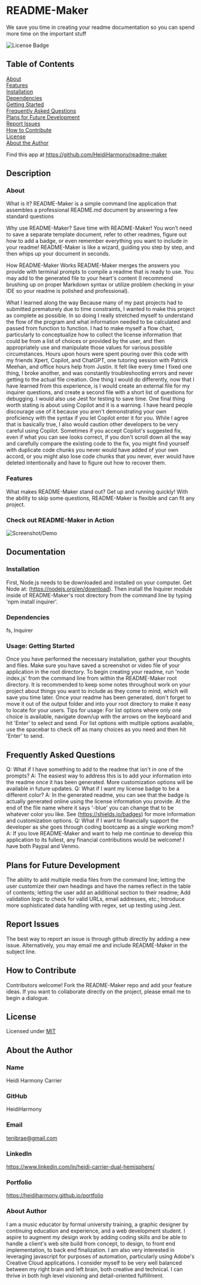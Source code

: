 # README-Maker

We save you time in creating your readme documentation so you can spend more time on the important stuff

![License Badge](https://img.shields.io/badge/License-MIT-blue.svg)

## Table of Contents

[About](#about)  
[Features](#features)  
[Installation](#installation)  
[Dependencies](#dependencies)  
[Getting Started](#usage-getting-started)  
[Frequently Asked Questions](#frequently-asked-questions)  
[Plans for Future Development](#plans-for-future-development)  
[Report Issues](#report-issues)  
[How to Contribute](#how-to-contribute)  
[License](#license)  
[About the Author](#about-the-author)

Find this app at https://github.com/HeidiHarmony/readme-maker

## Description

### About

What is it?
     README-Maker is a simple command line application that assembles a professional README.md document by answering a few standard questions

Why use README-Maker?
     Save time with README-Maker! You won’t need to save a separate template document, refer to other readmes, figure out how to add a badge, or even remember everything you want to include in your readme! README-Maker is like a wizard, guiding you step by step, and then whips up your document in seconds.

How README-Maker Works
     README-Maker merges the answers you provide with terminal prompts to compile a readme that is ready to use. You may add to the generated file to your heart's content (I recommend brushing up on proper Markdown syntax or utilize problem checking in your IDE so your readme is polished and professional).

What I learned along the way
     Because many of my past projects had to submitted prematurely due to time constraints, I wanted to make this project as complete as possible. In so doing I really stretched myself to understand the flow of the program and what information needed to be calculated and passed from function to function. I had to make myself a flow chart, particularly to conceptualize how to collect the license information that could be from a list of choices or provided by the user, and then appropriately use and manipulate those values for various possible circumstances.
     Hours upon hours were spent pouring over this code with my friends Xpert, Copilot, and ChatGPT, one tutoring session with Patrick Meehan, and office hours help from Justin. It felt like every time I fixed one thing, I broke another, and was constantly troubleshooting errors and never getting to the actual file creation. One thing I would do differently, now that I have learned from this experience, is I would create an external file for my inquirer questions, and create a second file with a short list of questions for debugging. I would also use Jest for testing to save time.
     One final thing worth stating is about using Copilot and it is a warning. I have heard people discourage use of it because you aren't demonstrating your own proficiency with the syntax if you let Copilot enter it for you. While I agree that is basically true, I also would caution other developers to be very careful using Copilot. Sometimes if you accept Copilot's suggested fix, even if what you can see looks correct, if you don't scroll down all the way and carefully compare the existing code to the fix, you might find yourself with duplicate code chunks you never would have added of your own accord, or you might also lose code chunks that you never, ever would have deleted intentionally and have to figure out how to recover them.

### Features

What makes README-Maker stand out?
     Get up and running quickly! With the ability to skip some questions, README-Maker is flexible and can fit any project.

### Check out README-Maker in Action

![Screenshot/Demo](readme-maker-walkthrough.png)

## Documentation

### Installation

First, Node.js needs to be downloaded and installed on your computer. Get Node at: (https://nodejs.org/en/download). Then install the Inquirer module inside of README-Maker's root directory from the command line by typing 'npm install inquirer'.

### Dependencies

fs, Inquirer

### Usage: Getting Started

Once you have performed the necessary installation, gather your thoughts and files. Make sure you have saved a screenshot or video file of your application in the root directory. To begin creating your readme, run 'node index.js' from the command line from within the README-Maker root directory. It is recommended to keep some notes throughout work on your project about things you want to include as they come to mind, which will save you time later. Once your readme has been generated, don't forget to move it out of the output folder and into your root directory to make it easy to locate for your users. Tips for usage: For list options where only one choice is available, navigate down/up with the arrows on the keyboard and hit 'Enter' to select and send. For list options with multiple options available, use the spacebar to check off as many choices as you need and then hit 'Enter' to send.

## Frequently Asked Questions

Q: What if I have something to add to the readme that isn't in one of the prompts?
A: The easiest way to address this is to add your information into the readme once it has been generated. More customization options will be available in future updates.
Q: What if I want my license badge to be a different color?
A: In the generated readme, you can see that the badge is actually generated online using the license information you provide. At the end of the file name where it says '-blue' you can change that to be whatever color you like. See (https://shields.io/badges) for more information and customization options.
Q: What if I want to financially support the developer as she goes through coding bootcamp as a single working mom?
A: If you love README-Maker and want to help me continue to develop this application to its fullest, any financial contributions would be welcome! I have both Paypal and Venmo.

## Plans for Future Development

The ability to add multiple media files from the command line; letting the user customize their own headings and have the names reflect in the table of contents; letting the user add an additional section to their readme; Add validation logic to check for valid URLs, email addresses, etc.; Introduce more sophisticated data handling with regex, set up testing using Jest.

## Report Issues

The best way to report an issue is through github directly by adding a new issue. Alternatively, you may email me and include README-Maker in the subject line.

## How to Contribute

Contributors welcome! Fork the README-Maker repo and add your feature ideas. If you want to collaborate directly on the project, please email me to begin a dialogue.

## License

Licensed under [MIT](https://choosealicense.com/licenses/MIT)

## About the Author

### Name

Heidi Harmony Carrier

### GitHub

HeidiHarmony

### Email

tenibrae@gmail.com

### LinkedIn

https://www.linkedin.com/in/heidi-carrier-dual-hemisphere/

### Portfolio

https://heidiharmony.github.io/portfolio

### About Author

I am a music educator by formal university training, a graphic designer by continuing education and experience, and a web development student. I aspire to augment my design work by adding coding skills and be able to handle a client's web site build from concept, to design, to front end implementation, to back end finalization. I am also very interested in leveraging javascript for purposes of automation, particularly using Adobe's Creative Cloud applications. I consider myself to be very well balanced between my right brain and left brain, both creative and technical. I can thrive in both high level visioning and detail-oriented fulfillment.
